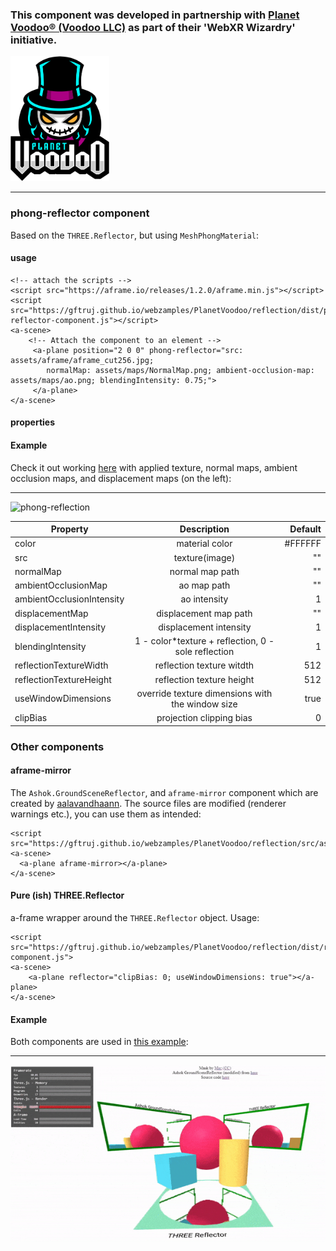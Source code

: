 ### This component was developed in partnership with [Planet Voodoo® (Voodoo LLC)](https://planetvoodoo.org/) as part of their 'WebXR Wizardry' initiative.
<a href="https://planetvoodoo.org/"> <img src="../media/planet-voodoo.png" height="200" /></a>
<hr>



### phong-reflector component

Based on the `THREE.Reflector`, but using `MeshPhongMaterial`:



#### usage

    <!-- attach the scripts -->
    <script src="https://aframe.io/releases/1.2.0/aframe.min.js"></script>
    <script src="https://gftruj.github.io/webzamples/PlanetVoodoo/reflection/dist/phong-reflector-component.js"></script>
    <a-scene>
        <!-- Attach the component to an element -->
         <a-plane position="2 0 0" phong-reflector="src: assets/aframe/aframe_cut256.jpg;
            normalMap: assets/maps/NormalMap.png; ambient-occlusion-map: assets/maps/ao.png; blendingIntensity: 0.75;">
         </a-plane>
    </a-scene>

#### properties

#### Example
Check it out working [here](https://gftruj.github.io/webzamples/PlanetVoodoo/reflection/phong_reflector.html) with applied texture, normal maps, ambient occlusion maps, and displacement maps (on the left):
<hr>

![phong-reflection](./../media/phong-reflection.gif "phong-reflection")

| Property                  | Description               | Default |
| -------------             |:-------------:            | -----:  |
| color                     | material color            | #FFFFFF |
| src                       | texture(image)            |   ""    |
| normalMap                 | normal map path           |   ""    |
| ambientOcclusionMap       | ao map path               |   ""    |
| ambientOcclusionIntensity | ao intensity              |   1     |
| displacementMap           | displacement map path     |   ""    |
| displacementIntensity     | displacement intensity    |   1     |
| blendingIntensity         | 1 - color*texture + reflection, 0 - sole reflection                  |   1     |
| reflectionTextureWidth    | reflection texture witdth |   512   |
| reflectionTextureHeight   | reflection texture height |   512   |
| useWindowDimensions       | override texture dimensions with the window size                  |   true  |
| clipBias                  | projection clipping bias  |   0 |

### Other components
#### aframe-mirror
The `Ashok.GroundSceneReflector`, and `aframe-mirror` component which are created by [aalavandhaann](https://github.com/aalavandhaann/three_reflector).
The source files are modified (renderer warnings etc.), you can use them as intended:

    <script src="https://gftruj.github.io/webzamples/PlanetVoodoo/reflection/src/ashok_reflector.js">
    <a-scene>
      <a-plane aframe-mirror></a-plane>
    </a-scene>

#### Pure (ish) THREE.Reflector

a-frame wrapper around the `THREE.Reflector` object.
Usage:

    <script src="https://gftruj.github.io/webzamples/PlanetVoodoo/reflection/dist/reflector-component.js">
    <a-scene>
        <a-plane reflector="clipBias: 0; useWindowDimensions: true"></a-plane>
    </a-scene>
    
#### Example

Both components are used in [this example](https://gftruj.github.io/webzamples/PlanetVoodoo/reflection/reflector_and_ashok.html):
<hr>

![Reflections](./../media/mirrors.gif "mirrors")
